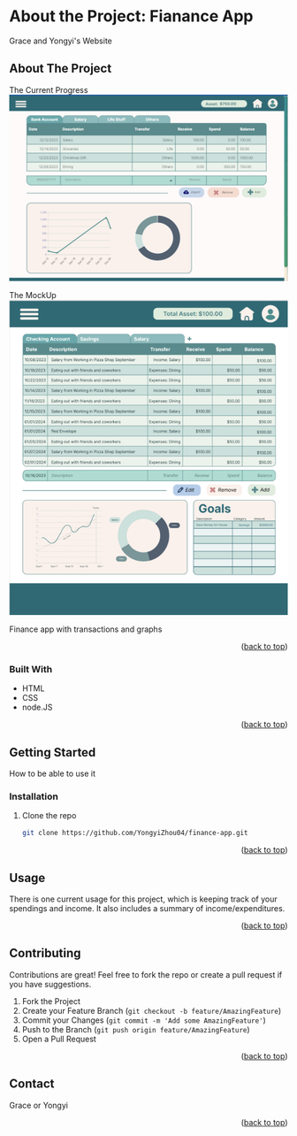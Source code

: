 # About the Project: Fianance App
Grace and Yongyi's Website

<!-- ABOUT THE PROJECT -->
## About The Project

<!--Here's a blank template to get started: To avoid retyping too much info. Do a search and replace with your text editor for the following: `github_username`, `repo_name`, `twitter_handle`, `linkedin_username`, `email_client`, `email`, `project_title`, `project_description` -->

The Current Progress
![project](images/project.png)

The MockUp
![mockup](images/mockup.png)

Finance app with transactions and graphs

<p align="right">(<a href="#readme-top">back to top</a>)</p>

### Built With

* HTML
* CSS
* node.JS

<p align="right">(<a href="#readme-top">back to top</a>)</p>



<!-- GETTING STARTED -->
## Getting Started

How to be able to use it


### Installation

1. Clone the repo
   ```sh
   git clone https://github.com/YongyiZhou04/finance-app.git
   ```


<p align="right">(<a href="#readme-top">back to top</a>)</p>



<!-- USAGE EXAMPLES -->
## Usage

There is one current usage for this project, which is keeping track of your spendings and income. It also includes a summary of income/expenditures.

<!--_For more examples, please refer to the [Documentation](https://example.com)_-->

<p align="right">(<a href="#readme-top">back to top</a>)</p>



<!-- ROADMAP 
## Roadmap

- [ ] Feature 1
- [ ] Feature 2
- [ ] Feature 3
    - [ ] Nested Feature

See the [open issues](https://github.com/github_username/repo_name/issues) for a full list of proposed features (and known issues).

<p align="right">(<a href="#readme-top">back to top</a>)</p> -->



<!-- CONTRIBUTING -->
## Contributing

Contributions are great! Feel free to fork the repo or create a pull request if you have suggestions.

1. Fork the Project
2. Create your Feature Branch (`git checkout -b feature/AmazingFeature`)
3. Commit your Changes (`git commit -m 'Add some AmazingFeature'`)
4. Push to the Branch (`git push origin feature/AmazingFeature`)
5. Open a Pull Request

<p align="right">(<a href="#readme-top">back to top</a>)</p>


<!-- CONTACT -->
## Contact

Grace or Yongyi
<!-- [@twitter_handle](https://twitter.com/twitter_handle) - email@email_client.com) -->

<!-- Project Link: [https://github.com/github_username/repo_name](https://github.com/github_username/repo_name) -->

<p align="right">(<a href="#readme-top">back to top</a>)</p>


